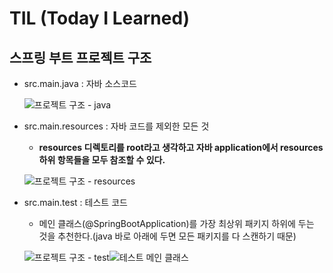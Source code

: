 # TIL (Today I Learned)

## 스프링 부트 프로젝트 구조

- src.main.java : 자바 소스코드

  ![프로젝트 구조 - java](https://media.vlpt.us/post-images/max9106/95071e90-450b-11ea-b00e-cfcf2d532bad/-2020-02-02-12.56.06.png)

- src.main.resources : 자바 코드를 제외한 모든 것

  - **resources 디렉토리를 root라고 생각하고 자바 application에서 resources 하위 항목들을 모두 참조할 수 있다.**

  ![프로젝트 구조 - resources](https://media.vlpt.us/post-images/max9106/99096cf0-450b-11ea-b00e-cfcf2d532bad/-2020-02-02-12.56.24.png)

- src.main.test : 테스트 코드

  - 메인 클래스(@SpringBootApplication)를 가장 최상위 패키지 하위에 두는 것을 추천한다.(java 바로 아래에 두면 모든 패키지를 다 스캔하기 때문)

  ![프로젝트 구조 - test](https://media.vlpt.us/post-images/max9106/9fd3dc00-450b-11ea-bc90-a1015e18ffb0/-2020-02-02-12.56.40.png)![테스트 메인 클래스](https://media.vlpt.us/post-images/max9106/2dcfeea0-450b-11ea-bc90-a1015e18ffb0/-2020-02-02-12.53.46.png)